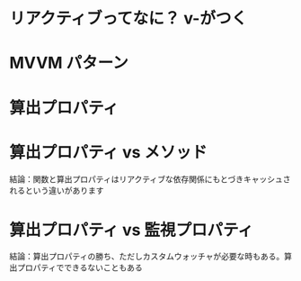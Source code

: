 # リアクティブってなに？ v-がつく

# MVVM パターン

# 算出プロパティ

# 算出プロパティ vs メソッド
  結論：関数と算出プロパティはリアクティブな依存関係にもとづきキャッシュされるという違いがあります

# 算出プロパティ vs 監視プロパティ
  結論：算出プロパティの勝ち、ただしカスタムウォッチャが必要な時もある。算出プロパティでできるないこともある
  

